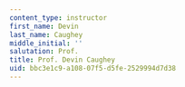 ```yaml
---
content_type: instructor
first_name: Devin
last_name: Caughey
middle_initial: ''
salutation: Prof.
title: Prof. Devin Caughey
uid: bbc3e1c9-a108-07f5-d5fe-2529994d7d38
---
```

